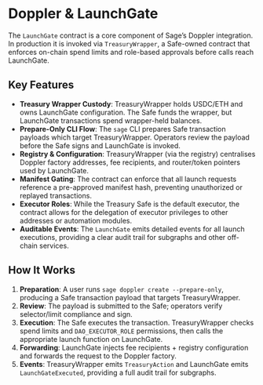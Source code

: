 # Doppler & LaunchGate

The `LaunchGate` contract is a core component of Sage’s Doppler integration. In production it is invoked via `TreasuryWrapper`, a Safe-owned contract that enforces on-chain spend limits and role-based approvals before calls reach LaunchGate.

## Key Features

- **Treasury Wrapper Custody**: TreasuryWrapper holds USDC/ETH and owns LaunchGate configuration. The Safe funds the wrapper, but LaunchGate transactions spend wrapper-held balances.
- **Prepare-Only CLI Flow**: The `sage` CLI prepares Safe transaction payloads which target TreasuryWrapper. Operators review the payload before the Safe signs and LaunchGate is invoked.
- **Registry & Configuration**: TreasuryWrapper (via the registry) centralises Doppler factory addresses, fee recipients, and router/token pointers used by LaunchGate.
- **Manifest Gating**: The contract can enforce that all launch requests reference a pre-approved manifest hash, preventing unauthorized or replayed transactions.
- **Executor Roles**: While the Treasury Safe is the default executor, the contract allows for the delegation of executor privileges to other addresses or automation modules.
- **Auditable Events**: The `LaunchGate` emits detailed events for all launch executions, providing a clear audit trail for subgraphs and other off-chain services.

## How It Works

1.  **Preparation**: A user runs `sage doppler create --prepare-only`, producing a Safe transaction payload that targets TreasuryWrapper.
2.  **Review**: The payload is submitted to the Safe; operators verify selector/limit compliance and sign.
3.  **Execution**: The Safe executes the transaction. TreasuryWrapper checks spend limits and `DAO_EXECUTOR_ROLE` permissions, then calls the appropriate launch function on LaunchGate.
4.  **Forwarding**: LaunchGate injects fee recipients + registry configuration and forwards the request to the Doppler factory.
5.  **Events**: TreasuryWrapper emits `TreasuryAction` and LaunchGate emits `LaunchGateExecuted`, providing a full audit trail for subgraphs.
